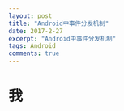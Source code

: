 ```yaml
---
layout: post
title: "Android中事件分发机制"
date: 2017-2-27
excerpt: "Android中事件分发机制"
tags: Android
comments: true
---
```


# 我